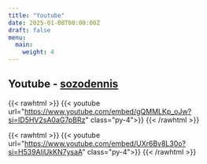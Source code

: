 ```yaml
---
title: "Youtube"
date: 2025-01-08T00:00:00Z
draft: false
menu: 
  main: 
    weight: 4
---
```

## Youtube - [sozodennis](https://www.youtube.com/@sozodennis5316)

{{< rawhtml >}}
{{< youtube url="https://www.youtube.com/embed/gQMMLKp_oJw?si=ID5HV2sA0aG7pBRz" class="py-4">}}
{{< /rawhtml >}}


{{< rawhtml >}}
{{< youtube url="https://www.youtube.com/embed/UXr6Bv8L30o?si=H539AljUkKN7ysaA" class="py-4">}}
{{< /rawhtml >}}
